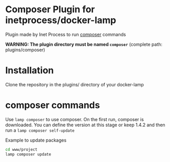 # Composer Plugin for inetprocess/docker-lamp
Plugin made by Inet Process to run [composer](https://getcomposer.org) commands

__WARNING: The plugin directory must be named `composer`__ (complete path: plugins/composer)

# Installation
Clone the repository in the plugins/ directory of your docker-lamp


# composer commands
Use `lamp composer` to use composer. On the first run, composer is downloaded. You can define the version at this stage or keep 1.4.2 and then run a `lamp composer self-update`

Example to update packages
```bash
cd www/project
lamp composer update
```
